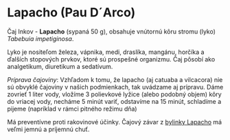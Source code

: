 Lapacho (Pau D´Arco)
====================

Čaj Inkov - **Lapacho** (sypaná 50 g), obsahuje vnútornú kôru stromu (lyko)
*Tabebuia impetiginosa*.

Lyko je nositeľom železa, vápnika, medi, draslíka, mangánu, horčíka a ďalších
stopových prvkov, ktoré sú prospešné organizmu. Čaj pôsobí ako analgetikum,
diuretikum a sedatívum.

*Príprava čajoviny*: Vzhľadom k tomu, že lapacho (aj catuaba a vilcacora) nie sú
obvyklé čajoviny v našich podmienkach, tak uvádzame aj prípravu. Dáme zovrieť 1
liter vody, vložíme 3 polievkové lyžice (alebo podobný objem) kôry do vriacej
vody, necháme 5 minút variť, odstavíme na 15 minút, schladíme a pijeme
(napríklad v rámci pitného režimu dňa)

Má preventívne proti rakovinové účinky. Čajový závar z [bylinky
Lapacho](../bylinky/lapacho) má veľmi jemnú a príjemnú chuť.

